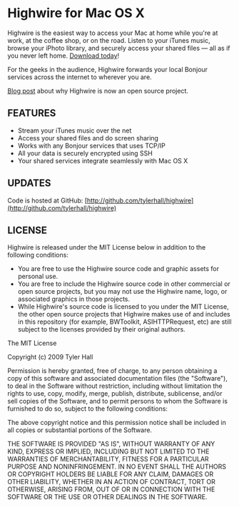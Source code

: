 Highwire for Mac OS X
=========

Highwire is the easiest way to access your Mac at home while you're at work, at the coffee shop, or on the road. Listen to your iTunes music, browse your iPhoto library, and securely access your shared files — all as if you never left home. <a href="https://github.com/downloads/tylerhall/Highwire/Highwire.zip">Download today</a>!

For the geeks in the audience, Highwire forwards your local Bonjour services across the internet to wherever you are.

[Blog post](http://clickontyler.com/blog/2011/03/highwire-goes-open-source/) about why Highwire is now an open source project.

FEATURES
--------

 * Stream your iTunes music over the net
 * Access your shared files and do screen sharing
 * Works with any Bonjour services that uses TCP/IP
 * All your data is securely encrypted using SSH
 * Your shared services integrate seamlessly with Mac OS X

UPDATES
-------

Code is hosted at GitHub: [http://github.com/tylerhall/highwire](http://github.com/tylerhall/highwire)

LICENSE
-------

Highwire is released under the MIT License below in addition to the following conditions:

 * You are free to use the Highwire source code and graphic assets for personal use.
 * You are free to include the Highwire source code in other commercial or open source projects, but you may not use the Highwire name, logo, or associated graphics in those projects.
 * While Highwire's source code is licensed to you under the MIT License, the other open source projects that Highwire makes use of and includes in this repository (for example, BWToolkit, ASIHTTPRequest, etc) are still subject to the licenses provided by their original authors.

The MIT License

Copyright (c) 2009 Tyler Hall <tylerhall AT gmail DOT com>

Permission is hereby granted, free of charge, to any person obtaining a copy
of this software and associated documentation files (the "Software"), to deal
in the Software without restriction, including without limitation the rights
to use, copy, modify, merge, publish, distribute, sublicense, and/or sell
copies of the Software, and to permit persons to whom the Software is
furnished to do so, subject to the following conditions:

The above copyright notice and this permission notice shall be included in
all copies or substantial portions of the Software.

THE SOFTWARE IS PROVIDED "AS IS", WITHOUT WARRANTY OF ANY KIND, EXPRESS OR
IMPLIED, INCLUDING BUT NOT LIMITED TO THE WARRANTIES OF MERCHANTABILITY,
FITNESS FOR A PARTICULAR PURPOSE AND NONINFRINGEMENT. IN NO EVENT SHALL THE
AUTHORS OR COPYRIGHT HOLDERS BE LIABLE FOR ANY CLAIM, DAMAGES OR OTHER
LIABILITY, WHETHER IN AN ACTION OF CONTRACT, TORT OR OTHERWISE, ARISING FROM,
OUT OF OR IN CONNECTION WITH THE SOFTWARE OR THE USE OR OTHER DEALINGS IN
THE SOFTWARE.
